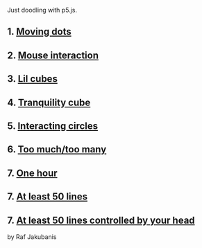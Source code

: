 Just doodling with p5.js.

## 1. [Moving dots](https://rafajak.github.io/p5.js-sketches/2018_08_05-moving_dots)
## 2. [Mouse interaction](https://rafajak.github.io/p5.js-sketches/2018_08_12-mouse_interaction)
## 3. [Lil cubes](https://rafajak.github.io/p5.js-sketches/2018_08_16-lil_cubes)
## 4. [Tranquility cube](https://rafajak.github.io/p5.js-sketches/2018_08_16-tranquility_cube)
## 5. [Interacting circles](https://rafajak.github.io/p5.js-sketches/2018_08_15-interacting-circles)
## 6. [Too much/too many](https://rafajak.github.io/p5.js-sketches/2018_09_23-toomuch)
## 7. [One hour](https://rafajak.github.io/p5.js-sketches/2018_09_25-one-hour)
## 7. [At least 50 lines](https://rafajak.github.io/p5.js-sketches/2018_10_12-at_least_50_lines)
## 7. [At least 50 lines controlled by your head](https://rafajak.github.io/p5.js-sketches/2018_10_12-50_move_your_head)


by Raf Jakubanis

